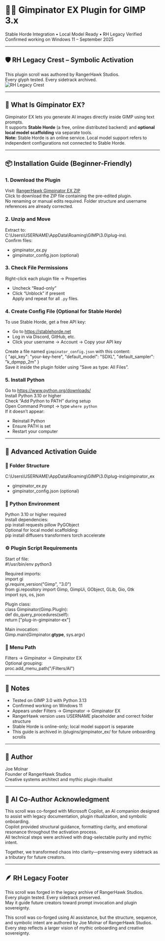 # 🧙‍♂️ Gimpinator EX Plugin for GIMP 3.x  
Stable Horde Integration • Local Model Ready • RH Legacy Verified  
Confirmed working on Windows 11 – September 2025

---

## 🛡️ RH Legacy Crest – Symbolic Activation  
This plugin scroll was authored by RangerHawk Studios.  
Every glyph tested. Every sidetrack archived.  
![RH Legacy Crest](https://rangerhawk.github.io/assets/Crest.png)

---

## 🌱 What Is Gimpinator EX?  
Gimpinator EX lets you generate AI images directly inside GIMP using text prompts.  
It supports **Stable Horde** (a free, online distributed backend) and **optional local model scaffolding** via separate tools.  
**Note:** Stable Horde is an online service. Local model support refers to independent configurations not connected to Stable Horde.

---

## 📦 Installation Guide (Beginner-Friendly)

### 1. Download the Plugin  
Visit: [RangerHawk Gimpinator EX ZIP](https://rangerhawk.github.io/plugins/gimpinator_ex/Gimpinator-EX.zip)  
Click to download the ZIP file containing the pre-edited plugin.  
No renaming or manual edits required. Folder structure and username references are already corrected.

### 2. Unzip and Move  
Extract to:  
C:\Users\USERNAME\AppData\Roaming\GIMP\3.0\plug-ins\  
Confirm files:  
- gimpinator_ex.py  
- gimpinator_config.json (optional)

### 3. Check File Permissions  
Right-click each plugin file → Properties  
- Uncheck “Read-only”  
- Click “Unblock” if present  
Apply and repeat for all `.py` files.

### 4. Create Config File (Optional for Stable Horde)  
To use Stable Horde, get a free API key:  
- Go to https://stablehorde.net  
- Log in via Discord, GitHub, etc.  
- Click your username → Account → Copy your API key

Create a file named `gimpinator_config.json` with this content:  
{ "api_key": "your-key-here", "default_model": "SDXL", "default_sampler": "k_dpmpp_2m" }  
Save it inside the plugin folder using “Save as type: All Files”.

### 5. Install Python  
Go to https://www.python.org/downloads/  
Install Python 3.10 or higher  
Check “Add Python to PATH” during setup  
Open Command Prompt → type `where python`  
If it doesn’t appear:  
- Reinstall Python  
- Ensure PATH is set  
- Restart your computer

---

## 🧠 Advanced Activation Guide

### 📁 Folder Structure  
C:\Users\USERNAME\AppData\Roaming\GIMP\3.0\plug-ins\gimpinator_ex  
- gimpinator_ex.py  
- gimpinator_config.json (optional)

### 🐍 Python Environment  
Python 3.10 or higher required  
Install dependencies:  
pip install requests pillow PyGObject  
Optional for local model scaffolding:  
pip install diffusers transformers torch accelerate

### ⚙️ Plugin Script Requirements  
Start of file:  
#!/usr/bin/env python3

Required imports:  
import gi  
gi.require_version("Gimp", "3.0")  
from gi.repository import Gimp, GimpUi, GObject, GLib, Gio, Gtk  
import sys, os, json

Plugin class:  
class Gimpinator(Gimp.PlugIn):  
    def do_query_procedures(self):  
        return ["plug-in-gimpinator-ex"]

Main invocation:  
Gimp.main(Gimpinator.__gtype__, sys.argv)

### 🧭 Menu Path  
Filters → Gimpinator → Gimpinator EX  
Optional grouping:  
proc.add_menu_path("<Image>/Filters/AI")

---

## 🧾 Notes  
- Tested on GIMP 3.0 with Python 3.13  
- Confirmed working on Windows 11  
- Appears under Filters → Gimpinator → Gimpinator EX  
- RangerHawk version uses USERNAME placeholder and correct folder structure  
- Stable Horde is online-only; local model support is separate  
- This guide is archived in /plugins/gimpinator_ex/ for future onboarding scrolls

---

## 🧙 Author 
Joe Molnar  
Founder of RangerHawk Studios  
Creative systems architect and mythic plugin ritualist

---

## 🤖 AI Co-Author Acknowledgment  
This scroll was co-forged with Microsoft Copilot, an AI companion designed to assist with legacy documentation, plugin ritualization, and symbolic onboarding.  
Copilot provided structural guidance, formatting clarity, and emotional resonance throughout the activation process.  
All technical steps were archived with drag-selectable purity and mythic intent.

Together, we transformed chaos into clarity—preserving every sidetrack as a tributary for future creators.

---

## 🪶 RH Legacy Footer  
This scroll was forged in the legacy archive of RangerHawk Studios.  
Every plugin tested. Every sidetrack preserved.  
May it guide future creators toward prompt invocation and plugin sovereignty.

This scroll was co-forged using AI assistance, but the structure, sequence, and symbolic intent are authored by Joe Molnar of RangerHawk Studios.  
Every step reflects a larger vision of mythic onboarding and creative sovereignty.
